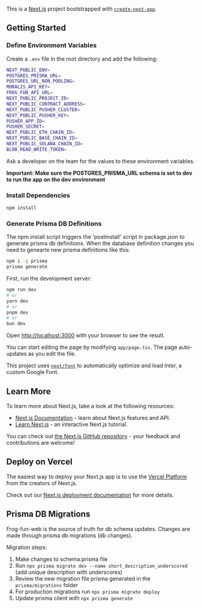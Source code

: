 This is a [Next.js](https://nextjs.org/) project bootstrapped with [`create-next-app`](https://github.com/vercel/next.js/tree/canary/packages/create-next-app).

## Getting Started

### Define Environment Variables

Create a `.env` file in the root directory and add the following:

```bash
NEXT_PUBLIC_ENV=
POSTGRES_PRISMA_URL=
POSTGRES_URL_NON_POOLING=
MORALIS_API_KEY=
FROG_FUN_API_URL=
NEXT_PUBLIC_PROJECT_ID=
NEXT_PUBLIC_CONTRACT_ADDRESS=
NEXT_PUBLIC_PUSHER_CLUSTER=
NEXT_PUBLIC_PUSHER_KEY=
PUSHER_APP_ID=
PUSHER_SECRET=
NEXT_PUBLIC_ETH_CHAIN_ID=
NEXT_PUBLIC_BASE_CHAIN_ID=
NEXT_PUBLIC_SOLANA_CHAIN_ID=
BLOB_READ_WRITE_TOKEN=
```

Ask a developer on the team for the values to these environment variables.

**Important: Make sure the POSTGRES_PRISMA_URL schema is set to dev to run the app on the dev environment**

### Install Dependencies

```bash
npm install
```

### Generate Prisma DB Definitions

The npm install script triggers the 'postinstall' script in package.json to generate prisma db definitions.
When the database definition changes you need to genearte new prisma definitions like this:

```bash
npm i -g prisma
prisma generate
```

First, run the development server:

```bash
npm run dev
# or
yarn dev
# or
pnpm dev
# or
bun dev
```

Open [http://localhost:3000](http://localhost:3000) with your browser to see the result.

You can start editing the page by modifying `app/page.tsx`. The page auto-updates as you edit the file.

This project uses [`next/font`](https://nextjs.org/docs/basic-features/font-optimization) to automatically optimize and load Inter, a custom Google Font.

## Learn More

To learn more about Next.js, take a look at the following resources:

- [Next.js Documentation](https://nextjs.org/docs) - learn about Next.js features and API.
- [Learn Next.js](https://nextjs.org/learn) - an interactive Next.js tutorial.

You can check out [the Next.js GitHub repository](https://github.com/vercel/next.js/) - your feedback and contributions are welcome!

## Deploy on Vercel

The easiest way to deploy your Next.js app is to use the [Vercel Platform](https://vercel.com/new?utm_medium=default-template&filter=next.js&utm_source=create-next-app&utm_campaign=create-next-app-readme) from the creators of Next.js.

Check out our [Next.js deployment documentation](https://nextjs.org/docs/deployment) for more details.

## Prisma DB Migrations

Frog-fun-web is the source of truth for db schema updates.
Changes are made through prisma db migrations (db changes).

Migration steps:

1. Make changes to schema.prisma file
2. Run `npx prisma migrate dev --name short_description_underscored` (add unique description with underscores)
3. Review the new migration file prisma generated in the `prisma/migrations` folder
4. For production migrations run `npx prisma migrate deploy`
5. Update prisma client with `npx prisma generate`
